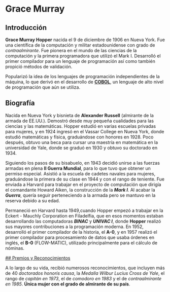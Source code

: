 # Grace Murray



## Introducción

**Grace Murray Hopper** nacida el 9 de diciembre de 1906 en Nueva York. Fue una científica de la computación y militar estadounidense con grado de *contraalmirante*. Fue 
pionera en el mundo de las ciencias de la computación y la primera programadora que utilizó el Mark I. Desarrolló el primer compilador para un lenguaje de programación 
así como también propició métodos de validación.

Popularizó la idea de los lenguajes de programación independientes de la máquina, lo que derivó en el desarrollo de [**COBOL**](cobol.md), un lenguaje de alto nivel 
de programación que aún se utiliza.

## Biografía

Nacida en Nueva York y bisnieta de **Alexander Russell** (almirante de la armada de EE.UU.). Demostró desde muy pequeña cualidades para las ciencias y las 
matemáticas. Hopper estudió en varias escuelas privadas para mujeres, y en 1924 ingresó en el Vassar College en Nueva York, donde estudió matemáticas y física,
graduándose con honores en 1928. Poco después, obtuvo una beca para cursar una maestría en matemática en la universidad de Yale, donde se graduó en 1930 y 
obtuvo su doctorado en 1934.

Siguiendo los pasos de su bisabuelo, en 1943 decidió unirse a las fuerzas armadas en plena **II Guerra Mundial**, para lo que tuvo que obtener un permiso especial.
Asistió a la escuela de cadetes navales para mujeres, graduándose la primera de su clase en 1944 y con el rango de teniente. Fue enviada a Harvard para trabajar 
en el proyecto de computación que dirigía el comandante Howard Aiken, la construcción de la ***Mark I***. Al acabar la ***Guerra***, quería seguir perteneciendo a la 
armada pero se mantuvo en la reserva debido a su edad. 

Permaneció en Harvard hasta 1949,cuando Hopper empezó a trabajar en la Eckert - Mauchly Corporation en Filadelfia, que en esos momentos estaban desarrollando las computadoras ***BINAC*** y ***UNIVAC I***, donde **Hopper** realizó sus mayores contribuciones a la programación moderna. En 1952, desarrolló el primer compilador de la historia, el **A-0**, y en 1957 realizó el primer compilador para procesamiento de datos que usaba órdenes en inglés, el **B-0** (FLOW-MATIC), utilizado principalmente para el cálculo de nóminas.

[## Premios y Reconocimientos](premiosgrace.md)

A lo largo de su vida, recibió numerosos reconocimientos, que incluyen más de 40 *doctorados honoris causa*, la *Medalla Wilbur Lucius Cross de Yale*, el rango de *capitán en 1973*, el de *comodoro en 1983* y el de *contraalmirante en 1985*. **Única mujer con el grado de almirante de su país**.

